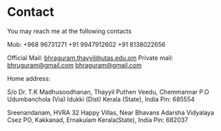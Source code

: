 # Contact

You may reach me at the following contacts

Mob: +968 96731271
     +91 9947912602
     +91 8138022656

Official Mail: bhraguram.thayyil@utas.edu.om
Private mail: bhruguram@gmail.com
              bhraguram@gmail.com

Home address: 

S/o Dr. T.K Madhusoodhanan,
Thayyil Puthen Veedu, Chemmannar P.O
Udumbanchola (Via) Idukki (Dist)
Kerala (State), India Pin: 685554

Sreenandanam, HVRA 32
Happy Villas, Near Bhavans Adarsha Vidyalaya
Csez PO, Kakkanad, Ernakulam
Kerala(State), India
Pin: 682037
